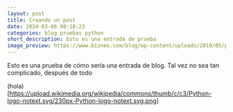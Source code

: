 ```yaml
---
layout: post
title: Creando un post
date: 2024-03-06 00:18:23
categories: blog pruebas python 
short_description: Esto es una entrada de prueba
image_preview: https://www.bizneo.com/blog/wp-content/uploads/2019/05/pruebas-psicometricas.jpg
---
```

Esto es una prueba de cómo sería una entrada de blog. Tal vez no sea tan complicado, después de todo

(hola)[https://upload.wikimedia.org/wikipedia/commons/thumb/c/c3/Python-logo-notext.svg/230px-Python-logo-notext.svg.png]
